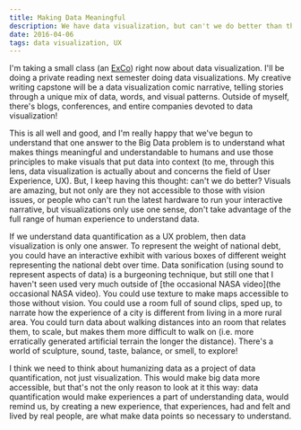 ```yaml
---
title: Making Data Meaningful
description: We have data visualization, but can't we do better than that?
date: 2016-04-06
tags: data visualization, UX
---
```


I'm taking a small class (an [ExCo](http://oberlinexco.org/)) right now about
data visualization. I'll be doing a private reading next semester doing data
visualizations. My creative writing capstone will be a data visualization comic
narrative, telling stories through a unique mix of data, words, and visual
patterns. Outside of myself, there's blogs, conferences, and entire companies
devoted to data visualization!

This is all well and good, and I'm really happy that we've begun to understand
that one answer to the Big Data problem is to understand what makes things
meaningful and understandable to humans and use those principles to make
visuals that put data into context (to me, through this lens, data
visualization is actually about and concerns the field of User Experience, UX).
But, I keep having this thought: can't we do better? Visuals are amazing, but
not only are they not accessible to those with vision issues, or people who
can't run the latest hardware to run your interactive narrative, but
visualizations only use one sense, don't take advantage of the full range of
human experience to understand data.

If we understand data quantification as a UX problem, then data visualization
is only one answer. To represent the weight of national debt, you could have an
interactive exhibit with various boxes of different weight representing the
national debt over time. Data sonification (using sound to represent aspects of
data) is a burgeoning technique, but still one that I haven't seen used very
much outside of [the occasional NASA video](the occasional NASA video). You
could use texture to make maps accessible to those without vision. You could
use a room full of sound clips, sped up, to narrate how the experience of a
city is different from living in a more rural area. You could turn data about
walking distances into an room that relates them, to scale, but makes them more
difficult to walk on (i.e. more erratically generated artificial terrain the
longer the distance). There's a world of sculpture, sound, taste, balance, or
smell, to explore!

I think we need to think about humanizing data as a project of data
quantification, not just visualization. This would make big data more
accessible, but that's not the only reason to look at it this way: data
quantification would make experiences a part of understanding data, would
remind us, by creating a new experience, that experiences, had and felt and
lived by real people, are what make data points so necessary to understand.
